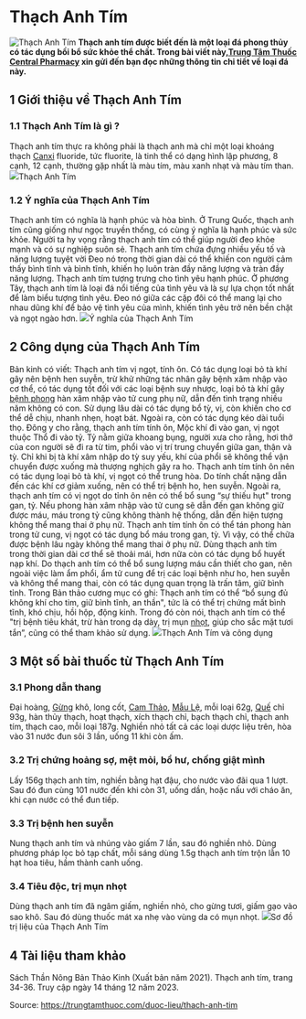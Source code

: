 # Thạch Anh Tím

![Thạch Anh Tím](https://trungtamthuoc.com/images/others/thach-anh-tim-6283.jpg)
**Thạch anh tím được biết đến là một loại đá phong thủy có tác dụng bồi bổ sức khỏe thể chất. Trong bài viết này,[Trung Tâm Thuốc Central Pharmacy](https://trungtamthuoc.com/ "Trung Tâm Thuốc Central Pharmacy") xin gửi đến bạn đọc những thông tin chi tiết về loại đá này.**
##  1 Giới thiệu về Thạch Anh Tím
### 1.1 Thạch Anh Tím là gì ?
Thạch anh tím thực ra không phải là thạch anh mà chỉ một loại khoáng thạch [Canxi](https://trungtamthuoc.com/hoat-chat/canxi "Canxi") fluoride, tức fluorite, là tinh thể có dạng hình lập phương, 8 cạnh, 12 cạnh, thường gặp nhất là màu tím, màu xanh nhạt và màu tím than.
![](https://trungtamthuoc.com/images/item/thach-anh-tim-2.jpg)Thạch Anh Tím
### 1.2 Ý nghĩa của Thạch Anh Tím
Thạch anh tím có nghĩa là hạnh phúc và hòa bình. Ở Trung Quốc, thạch anh tím cũng giống như ngọc truyền thống, có cùng ý nghĩa là hạnh phúc và sức khỏe. Người ta hy vọng rằng thạch anh tím có thể giúp người đeo khỏe mạnh và có sự nghiệp suôn sẻ. Thạch anh tím chứa đựng nhiều yếu tố và năng lượng tuyệt vời Đeo nó trong thời gian dài có thể khiến con người cảm thấy bình tĩnh và bình tĩnh, khiến họ luôn tràn đầy năng lượng và tràn đầy năng lượng.
Thạch anh tím tượng trưng cho tình yêu hạnh phúc. Ở phương Tây, thạch anh tím là loại đá nổi tiếng của tình yêu và là sự lựa chọn tốt nhất để làm biểu tượng tình yêu. Đeo nó giữa các cặp đôi có thể mang lại cho nhau dũng khí để bảo vệ tình yêu của mình, khiến tình yêu trở nên bền chặt và ngọt ngào hơn.
![](https://trungtamthuoc.com/images/item/thach-anh-tim-1.jpg)Ý nghĩa của Thạch Anh Tím
##  2 Công dụng của Thạch Anh Tím
Bản kinh có viết: Thạch anh tím vị ngọt, tính ôn. Có tác dụng loại bỏ tà khí gây nên bệnh hen suyễn, trừ khử những tác nhân gây bệnh xâm nhập vào cơ thể, có tác dụng tốt đối với các loại bệnh suy nhược, loại bỏ tà khí gây [bệnh phong](https://trungtamthuoc.com/bai-viet/benh-phong "bệnh phong") hàn xâm nhập vào tử cung phụ nữ, dẫn đến tình trạng nhiều năm không có con. Sử dụng lâu dài có tác dụng bổ tỳ, vị, còn khiến cho cơ thể dễ chịu, nhanh nhẹn, hoạt bát. Ngoài ra, còn có tác dụng kéo dài tuổi thọ.
Đông y cho rằng, thạch anh tím tính ôn, Mộc khí đi vào gan, vị ngọt thuộc Thổ đi vào tỷ. Tỷ nằm giữa khoang bụng, người xưa cho rằng, hơi thở của con người sẽ đi ra từ tim, phổi vào vị trí trung chuyển giữa gan, thận và tỳ. Chỉ khi bị tà khí xâm nhập do tỳ suy yếu, khí của phổi sẽ không thể vận chuyển được xuống mà thượng nghịch gây ra ho. Thạch anh tím tính ôn nên có tác dụng loại bỏ tà khí, vị ngọt có thể trung hòa. Do tính chất nặng dẫn đến các khí cơ giảm xuống, nên có thể trị bệnh ho, hen suyễn. Ngoài ra, thạch anh tím có vị ngọt do tỉnh ôn nên có thể bổ sung “sự thiếu hụt" trong gan, tỷ. Nếu phong hàn xâm nhập vào tử cung sẽ dẫn đến gan không giữ được máu, máu trong tỷ cũng không thành hệ thống, dẫn đến hiện tượng không thể mang thai ở phụ nữ. Thạch anh tím tính ôn có thể tán phong hàn trong tử cung, vị ngọt có tác dụng bổ máu trong gan, tỳ. Vì vậy, có thể chữa được bệnh lâu ngày không thể mang thai ở phụ nữ. Dùng thạch anh tím trong thời gian dài cơ thể sẽ thoải mái, hơn nữa còn có tác dụng bổ huyết nạp khí.
Do thạch anh tím có thể bổ sung lượng máu cần thiết cho gan, nên ngoài việc làm ẩm phổi, ẩm tử cung để trị các loại bệnh như ho, hen suyễn và không thể mang thai, còn có tác dụng quan trọng là trấn tâm, giữ bình tỉnh. Trong Bản thảo cương mục có ghi: Thạch anh tím có thể “bổ sung đủ không khí cho tim, giữ bình tĩnh, an thần", tức là có thể trị chứng mất bình tĩnh, khó chịu, hồi hộp, động kinh. Trong đó còn nói, thạch anh tím có thể "trị bệnh tiêu khát, trừ hàn trong dạ dày, trị mụn [nhọt](https://trungtamthuoc.com/bai-viet/nhot "nhọt"), giúp cho sắc mặt tươi tắn”, cũng có thể tham khảo sử dụng.
![](https://trungtamthuoc.com/images/item/thach-anh-tim-3.jpg)Thạch Anh Tím và công dụng
##  3 Một số bài thuốc từ Thạch Anh Tím
### 3.1 Phong dẫn thang
Đại hoàng, [Gừng](https://trungtamthuoc.com/hoat-chat/gung "Gừng") khô, long cốt, [Cam Thảo](https://trungtamthuoc.com/duoc-lieu/cam-thao-32 "Cam Thảo"), [Mẫu Lệ](https://trungtamthuoc.com/hoat-chat/mau-le "Mẫu Lệ"), mỗi loại 62g, [Quế](https://trungtamthuoc.com/hoat-chat/que "Quế") chỉ 93g, hàn thủy thạch, hoạt thạch, xích thạch chỉ, bạch thạch chỉ, thạch anh tím, thạch cao, mỗi loại 187g. Nghiền nhỏ tất cả các loại dược liệu trên, hòa vào 31 nước đun sôi 3 lần, uống 11 khi còn ấm.
### 3.2 Trị chứng hoảng sợ, mệt mỏi, bổ hư, chống giật mình
Lấy 156g thạch anh tím, nghiền bằng hạt đậu, cho nước vào đãi qua 1 lượt. Sau đó đun cùng 101 nước đến khi còn 31, uống dần, hoặc nấu với cháo ăn, khi cạn nước có thể đun tiếp.
### 3.3 Trị bệnh hen suyễn
Nung thạch anh tím và nhúng vào giấm 7 lần, sau đó nghiền nhỏ. Dùng phương pháp lọc bỏ tạp chất, mỗi sáng dùng 1.5g thạch anh tím trộn lẫn 10 hạt hoa tiêu, hầm thành canh uống.
### 3.4 Tiêu độc, trị mụn nhọt
Dùng thạch anh tím đã ngâm giấm, nghiền nhỏ, cho gừng tươi, giấm gạo vào sao khô. Sau đó dùng thuốc mát xa nhẹ vào vùng da có mụn nhọt.
![](https://trungtamthuoc.com/images/item/thach-anh-tim-4.jpg)Sơ đồ trị liệu của Thạch Anh Tím
##  4 Tài liệu tham khảo
Sách Thần Nông Bản Thảo Kinh (Xuất bản năm 2021). Thạch anh tím, trang 34-36. Truy cập ngày 14 tháng 12 năm 2023.


Source: https://trungtamthuoc.com/duoc-lieu/thach-anh-tim